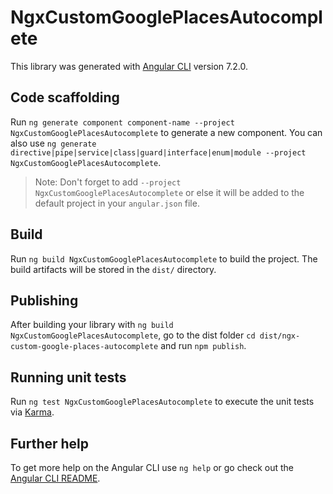 # NgxCustomGooglePlacesAutocomplete

This library was generated with [Angular CLI](https://github.com/angular/angular-cli) version 7.2.0.

## Code scaffolding

Run `ng generate component component-name --project NgxCustomGooglePlacesAutocomplete` to generate a new component. You can also use `ng generate directive|pipe|service|class|guard|interface|enum|module --project NgxCustomGooglePlacesAutocomplete`.
> Note: Don't forget to add `--project NgxCustomGooglePlacesAutocomplete` or else it will be added to the default project in your `angular.json` file. 

## Build

Run `ng build NgxCustomGooglePlacesAutocomplete` to build the project. The build artifacts will be stored in the `dist/` directory.

## Publishing

After building your library with `ng build NgxCustomGooglePlacesAutocomplete`, go to the dist folder `cd dist/ngx-custom-google-places-autocomplete` and run `npm publish`.

## Running unit tests

Run `ng test NgxCustomGooglePlacesAutocomplete` to execute the unit tests via [Karma](https://karma-runner.github.io).

## Further help

To get more help on the Angular CLI use `ng help` or go check out the [Angular CLI README](https://github.com/angular/angular-cli/blob/master/README.md).
